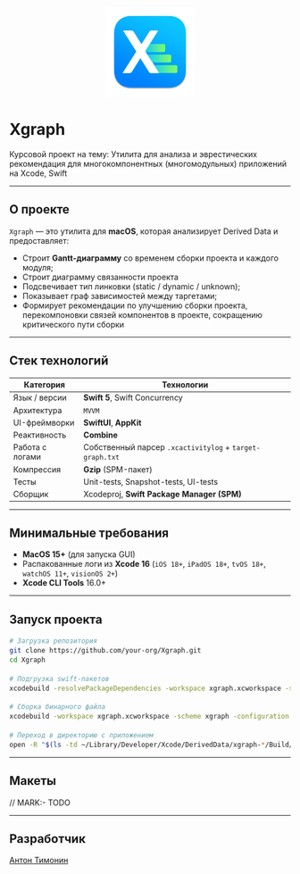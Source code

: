 <p align="center">
  <img src="images/xgraphIcon.png" alt="xgraph-logo" width="160">
</p>

# Xgraph

Курсовой проект на тему: Утилита для анализа и эврестических рекомендация для многокомпонентных (многомодульных) приложений на Xcode, Swift

---

## О проекте

`Xgraph` — это утилита для **macOS**, которая анализирует Derived Data и предоставляет:

- Строит **Gantt-диаграмму** со временем сборки проекта и каждого модуля;
- Строит диаграмму связанности проекта
- Подсвечивает тип линковки (static / dynamic / unknown);
- Показывает граф зависимостей между таргетами;
- Формирует рекомендации по улучшению сборки проекта, перекомпоновки связей компонентов в проекте, сокращению критического пути сборки

---

## Стек технологий

| Категория       | Технологии                                               |
| --------------- | -------------------------------------------------------- |
| Язык / версии   | **Swift 5**, Swift Concurrency                           |
| Архитектура     | `MVVM`                                                   |
| UI-фреймворки   | **SwiftUI**, **AppKit**                                  |
| Реактивность    | **Combine**                                              |
| Работа с логами | Собственный парсер `.xcactivitylog` + `target-graph.txt` |
| Компрессия      | **Gzip** (SPM-пакет)                                     |
| Тесты           | Unit-tests, Snapshot-tests, UI-tests                     |
| Сборщик         | Xcodeproj, **Swift Package Manager (SPM)**               |

---

## Минимальные требования

- **MacOS 15+** (для запуска GUI)
- Распакованные логи из **Xcode 16** (`iOS 18+`, `iPadOS 18+`, `tvOS 18+`, `watchOS 11+`, `visionOS 2+`)
- **Xcode CLI Tools** 16.0+

---

## Запуск проекта

```bash
# Загрузка репозитория
git clone https://github.com/your-org/Xgraph.git
cd Xgraph

# Подгрузка swift-пакетов
xcodebuild -resolvePackageDependencies -workspace xgraph.xcworkspace -scheme xgraph -quiet

# Сборка бинарного файла
xcodebuild -workspace xgraph.xcworkspace -scheme xgraph -configuration Release -destination 'generic/platform=macOS' -quiet build

# Переход в директорию с приложением
open -R "$(ls -td ~/Library/Developer/Xcode/DerivedData/xgraph-*/Build/Products/Release/xgraph.app 2>/dev/null | head -n 1)"
```

---

## Макеты

// MARK:- TODO

---

## Разработчик

[Антон Тимонин](https://github.com/timoninas)
